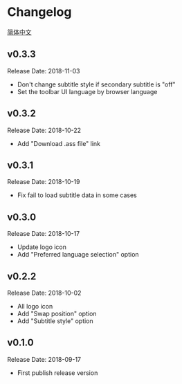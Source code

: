 Changelog
=========

[简体中文](./changelog.zh-CN.md)

v0.3.3
------

Release Date: 2018-11-03

* Don't change subtitle style if secondary subtitle is "off"
* Set the toolbar UI language by browser language

v0.3.2
------

Release Date: 2018-10-22

* Add "Download .ass file" link

v0.3.1
------

Release Date: 2018-10-19

* Fix fail to load subtitle data in some cases

v0.3.0
------

Release Date: 2018-10-17

* Update logo icon
* Add "Preferred language selection" option

v0.2.2
------

Release Date: 2018-10-02

* All logo icon
* Add "Swap position" option
* Add "Subtitle style" option

v0.1.0
------

Release Date: 2018-09-17

* First publish release version
